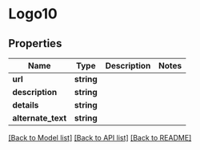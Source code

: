 # Logo10

## Properties
Name | Type | Description | Notes
------------ | ------------- | ------------- | -------------
**url** | **string** |  | 
**description** | **string** |  | 
**details** | **string** |  | 
**alternate_text** | **string** |  | 

[[Back to Model list]](../README.md#documentation-for-models) [[Back to API list]](../README.md#documentation-for-api-endpoints) [[Back to README]](../README.md)


